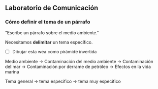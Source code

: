 ## Laboratorio de Comunicación

### Cómo definir el tema de un párrafo

"Escribe un párrafo sobre el medio ambiente."

Necesitamos **delimitar** un tema específico.

- [ ] Dibujar esta wea como pirámide invertida

Medio ambiente -> Contaminación del medio ambiente -> Contaminación del mar -> Contaminación por derrame de petróleo -> Efectos en la vida marina

Tema general -> tema específico -> tema muy específico

